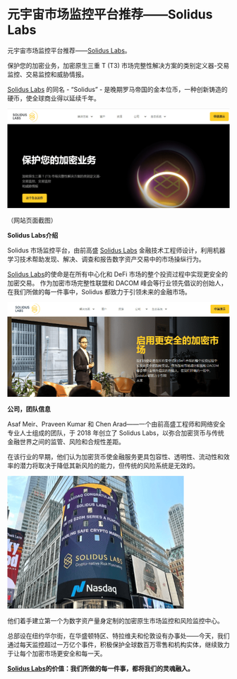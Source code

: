 # 元宇宙市场监控平台推荐——Solidus Labs


元宇宙市场监控平台推荐——[Solidus Labs](https://www.metabd.cc/navigation/solidus-labs/)。

保护您的加密业务，加密原生三重 T (T3) 市场完整性解决方案的类别定义器-交易监控、交易监控和威胁情报。

[Solidus Labs](https://www.metabd.cc/navigation/solidus-labs/) 的同名 - “Solidus” - 是晚期罗马帝国的金本位币，一种创新铸造的硬币，使全球商业得以延续千年。



![元宇宙](81.png)

（网站页面截图）



**Solidus Labs介绍**



Solidus 市场监控平台，由前高盛 [Solidus Labs](https://www.metabd.cc/navigation/solidus-labs/) 金融技术工程师设计，利用机器学习技术帮助发现、解决、调查和报告数字资产交易中的市场操纵行为。

[Solidus Labs](https://www.metabd.cc/navigation/solidus-labs/)的使命是在所有中心化和 DeFi 市场的整个投资过程中实现更安全的加密交易。 作为加密市场完整性联盟和 DACOM 峰会等行业领先倡议的创始人，在我们所做的每一件事中，Solidus 都致力于引领未来的金融市场。

![元宇宙](82.png)



**公司，团队信息**



Asaf Meir、Praveen Kumar 和 Chen Arad——一个由前高盛工程师和网络安全专业人士组成的团队，于 2018 年创立了 Solidus Labs，以弥合加密货币与传统金融世界之间的监管、风险和合规性差距。

在该行业的早期，他们认为加密货币使金融服务更具包容性、透明性、流动性和效率的潜力将取决于降低其新风险的能力，但传统的风险系统是无效的。

![元宇宙](83.png)

他们着手建立第一个为数字资产量身定制的加密原生市场监控和风险监控中心。

总部设在纽约华尔街，在华盛顿特区、特拉维夫和伦敦设有办事处——今天，我们通过每天监控超过一万亿个事件，积极保护全球数百万零售和机构实体，继续致力于让每个加密市场更安全和每一天。

**[Solidus Labs](https://www.metabd.cc/navigation/solidus-labs/)的价值：我们所做的每一件事，都将我们的灵魂融入。**


